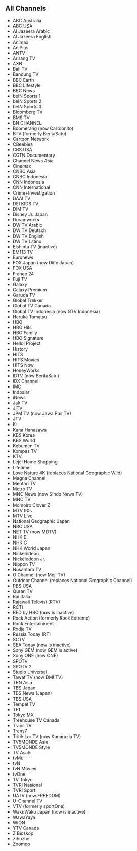 ## All Channels
* ABC Australia
* ABC USA
* Al Jazeera Arabic
* Al Jazeera English
* Animax
* AniPlus
* ANTV
* Arirang TV
* AXN
* Bali TV
* Bandung TV
* BBC Earth
* BBC Lifestyle
* BBC News
* beIN Sports 1
* beIN Sports 2
* beIN Sports 3
* Bloomberg TV
* BMS TV
* BN CHANNEL
* Boomerang (now Cartoonito)
* BTV (formerly BeritaSatu)
* Cartoon Network
* CBeebies
* CBS USA
* CGTN Documentary
* Channel News Asia
* Cinemax
* CNBC Asia
* CNBC Indonesia
* CNN Indonesia
* CNN International
* Crime+Investigation
* DAAI TV
* DEI KIDS TV
* DIM TV
* Disney Jr. Japan
* Dreamworks
* DW TV Arabic
* DW TV Deutsch
* DW TV English
* DW TV Latino
* Elshinta TV (inactive)
* EM113 TV
* Euronews
* FOX Japan (now Dlife Japan)
* FOX USA
* France 24
* Fuji TV
* Galaxy
* Galaxy Premium
* Garuda TV
* Global Trekker
* Global TV Canada
* Global TV Indonesia (now GTV Indonesia)
* Haruka Tomatsu
* HBO
* HBO Hits
* HBO Family
* HBO Signature
* Hello! Project
* History
* HITS
* HITS Movies
* HITS Now
* HoneyWorks
* IDTV (now BeritaSatu)
* IDX Channel
* IMC
* Indosiar
* iNews
* Jak TV
* JITV
* JPM TV (now Jawa Pos TV)
* JTV
* K+
* Kana Hanazawa
* KBS Korea
* KBS World
* Kebumen TV
* Kompas TV
* KTV
* Lejel Home Shopping
* Lifetime
* Love Nature 4K (replaces National Geographic Wild)
* Magna Channel
* Mentari TV
* Metro TV
* MNC News (now Sindo News TV)
* MNC TV
* Momoiro Clover Z
* MTV 90s
* MTV Live
* National Geographic Japan
* NBC USA
* NET TV (now MDTV)
* NHK E
* NHK G
* NHK World Japan
* Nickelodeon
* Nickelodeon Jr.
* Nippon TV
* Nusantara TV
* O Channel (now Moji TV)
* Outdoor Channel (replaces National Grographic Channel)
* PBS USA
* Quran TV
* Rai Italia
* Rajawali Televisi (RTV)
* RCTI
* RED by HBO (now is inactive)
* Rock Action (formerly Rock Extreme)
* Rock Entertainment
* Rodja TV
* Russia Today (RT)
* SCTV
* SEA Today (now is inactive)
* Sony GEM (now GEM is active)
* Sony ONE (now ONE)
* SPOTV
* SPOTV 2
* Studio Universal
* Tawaf TV (now DMI TV)
* TBN Asia
* TBS Japan
* TBS News (Japan)
* TBS USA
* Tempel TV
* TF1
* Tokyo MX
* Treehouse TV Canada
* Trans TV
* Trans7
* Tritih Lor TV (now Kanarazia TV)
* TV5MONDE Asie
* TV5MONDE Style
* TV Asahi
* tvMu
* tvN
* tvN Movies
* tvOne
* TV Tokyo
* TVRI Nasional
* TVRI Sport
* UATV (now FREEDOM)
* U-Channel TV
* VTV (formerly sportOne)
* WakuWaku Japan (now is inactive)
* WawaYaya
* WION
* YTV Canada
* Z Bioskop
* Zihuzhe
* Zoomoo
